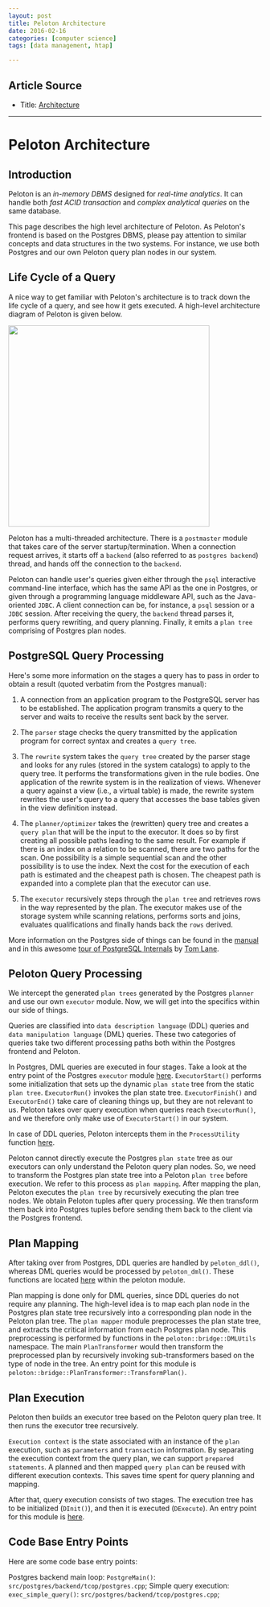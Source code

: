 ```yaml
---
layout: post
title: Peloton Architecture
date: 2016-02-16
categories: [computer science]
tags: [data management, htap]

---
```


## Article Source
* Title: [Architecture](https://github.com/cmu-db/peloton/wiki/Architecture)

---


# Peloton Architecture

## Introduction

Peloton is an *in-memory DBMS* designed for *real-time analytics*. It can handle both *fast ACID transaction* and *complex analytical queries* on the same database. 

This page describes the high level architecture of Peloton. As Peloton's frontend is based on the Postgres DBMS, please pay attention to similar concepts and data structures in the two systems. For instance, we use both Postgres and our own Peloton query plan nodes in our system.

## Life Cycle of a Query

A nice way to get familiar with Peloton's architecture is to track down the life cycle of a query, and see how it gets executed. A high-level architecture diagram of Peloton is given below.

<img src="https://www.postgresql.org/media/img/developer/backend/flow.gif" width="400">

Peloton has a multi-threaded architecture. There is a `postmaster` module that takes care of the server startup/termination. When a connection request arrives, it starts off a `backend` (also referred to as `postgres backend`) thread, and hands off the connection to the `backend`. 

Peloton can handle user's queries given either through the `psql` interactive command-line interface, which has the same API as the one in Postgres, or given through a programming language middleware API, such as the Java-oriented `JDBC`. A client connection can be, for instance, a `psql` session or a `JDBC` session. After receiving the query, the `backend` thread parses it, performs query rewriting, and query planning. Finally, it emits a `plan tree` comprising of Postgres plan nodes. 

## PostgreSQL Query Processing

Here's some more information on the stages a query has to pass in order to obtain a result (quoted verbatim from the Postgres manual):

1. A connection from an application program to the PostgreSQL server has to be established. The application program transmits a query to the server and waits to receive the results sent back by the server.

2. The `parser` stage checks the query transmitted by the application program for correct syntax and creates a `query tree`.

3. The `rewrite` system takes the `query tree` created by the parser stage and looks for any rules (stored in the system catalogs) to apply to the query tree. It performs the transformations given in the rule bodies. One application of the rewrite system is in the realization of views. Whenever a query against a view (i.e., a virtual table) is made, the rewrite system rewrites the user's query to a query that accesses the base tables given in the view definition instead.

4. The `planner/optimizer` takes the (rewritten) query tree and creates a `query plan` that will be the input to the executor. It does so by first creating all possible paths leading to the same result. For example if there is an index on a relation to be scanned, there are two paths for the scan. One possibility is a simple sequential scan and the other possibility is to use the index. Next the cost for the execution of each path is estimated and the cheapest path is chosen. The cheapest path is expanded into a complete plan that the executor can use.

5. The `executor` recursively steps through the `plan tree` and retrieves rows in the way represented by the plan. The executor makes use of the storage system while scanning relations, performs sorts and joins, evaluates qualifications and finally hands back the `rows` derived.

More information on the Postgres side of things can be found in the [manual](http://www.postgresql.org/docs/current/static/overview.html) and in this awesome [tour of PostgreSQL Internals](http://www.postgresql.org/files/developer/tour.pdf) by [Tom Lane](https://en.wikipedia.org/wiki/Tom_Lane_%28computer_scientist%29).

## Peloton Query Processing

We intercept the generated `plan trees` generated by the Postgres `planner` and use our own `executor` module. Now, we will get into the specifics within our side of things.

Queries are classified into `data description language` (DDL) queries and `data manipulation language` (DML) queries. 
These two categories of queries take two different processing paths both within the Postgres frontend and Peloton. 

In Postgres, DML queries are executed in four stages. Take a look at the entry point of the Postgres `executor` module [here](https://github.com/cmu-db/peloton/blob/master/src/postgres/backend/executor/execMain.cpp). 
`ExecutorStart()` performs some initialization that sets up the dynamic `plan state` tree from the static `plan tree`. 
`ExecutorRun()` invokes the plan state tree. 
`ExecutorFinish()` and `ExecutorEnd()` take care of cleaning things up, but they are not relevant to us. Peloton takes over query execution when queries reach `ExecutorRun()`, and we therefore only make use of `ExecutorStart()` in our system. 

In case of DDL queries, Peloton intercepts them in the `ProcessUtility` function [here](https://github.com/cmu-db/peloton/blob/master/src/postgres/backend/tcop/utility.cpp).

Peloton cannot directly execute the Postgres `plan state` tree as our executors can only understand the Peloton query plan nodes. So, we need to transform the Postgres plan state tree into a Peloton `plan tree` before execution.
We refer to this process as `plan mapping`. After mapping the plan, Peloton executes the `plan tree` by recursively executing the plan tree nodes. We obtain Peloton tuples after query processing. We then transform them back into Postgres tuples before sending them back to the client via the Postgres frontend.

## Plan Mapping

After taking over from Postgres, DDL queries are handled by `peloton_ddl()`, whereas DML queries would be processed by `peloton_dml()`. These functions are located [here](https://github.com/cmu-db/peloton/blob/master/src/postgres/backend/postmaster/peloton.cpp) within the peloton module.

Plan mapping is done only for DML queries, since DDL queries do not require any planning. The high-level idea is to map each plan node in the Postgres plan state tree recursively into a corresponding plan node in the Peloton plan tree. The `plan mapper` module preprocesses the plan state tree, and extracts the critical information from each Postgres plan node. This preprocessing is performed by functions in the `peloton::bridge::DMLUtils` namespace. The main `PlanTransformer` would then transform the preprocessed plan by recursively invoking sub-transformers based on the type of node in the tree. An entry point for this module is `peloton::bridge::PlanTransformer::TransformPlan()`.

## Plan Execution

Peloton then builds an executor tree based on the Peloton query plan tree. It then runs the executor tree recursively. 

`Execution context` is the state associated with an instance of the `plan` execution, such as `parameters` and `transaction` information. By separating the execution context from the query plan, we can support `prepared statements`. A planned and then mapped `query plan` can be reused with different execution contexts. This saves time spent for query planning and mapping. 

After that, query execution consists of two stages. The execution tree has to be initialized (`DInit()`), and then it is executed (`DExecute`). An entry point for this module is [here](https://github.com/cmu-db/peloton/blob/master/src/backend/bridge/dml/executor/plan_executor.cpp).

## Code Base Entry Points

Here are some code base entry points:

Postgres backend main loop: `PostgreMain()`: `src/postgres/backend/tcop/postgres.cpp`;
Simple query execution: `exec_simple_query()`: `src/postgres/backend/tcop/postgres.cpp`;
